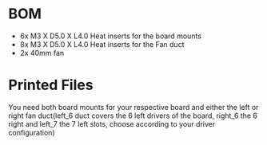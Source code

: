 # BOM
- 6x M3 X D5.0 X L4.0 Heat inserts for the board mounts
- 8x M3 X D5.0 X L4.0 Heat inserts for the Fan duct
- 2x 40mm fan

# Printed Files
You need both board mounts for your respective board and either the left or right fan duct(left_6 duct covers the 6 left drivers of the board, right_6 the 6 right and left_7 the 7 left slots, choose according to your driver configuration)